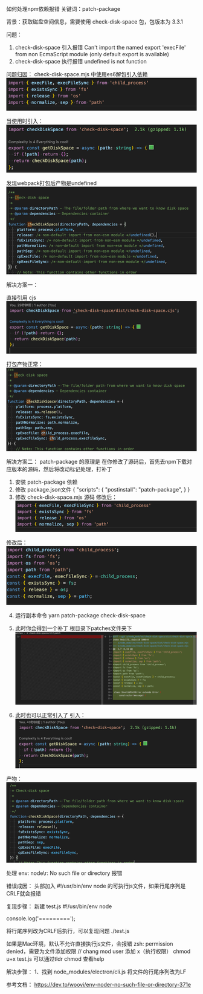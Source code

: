 如何处理npm依赖报错
关键词：patch-package

背景：获取磁盘空间信息，需要使用 check-disk-space 包，包版本为 3.3.1

问题：
1. check-disk-space 引入报错
 Can't import the named export 'execFile' from non EcmaScript module (only default export is available)
2. check-disk-space 执行报错
undefined  is not function

问题归因：
check-disk-space.mjs 中使用es6解包引入依赖
![](./images/error1.PNG)

当使用时引入：
![](./images/error2.PNG)

发现webpack打包后产物是undefined
![](./images/error3.PNG)


解决方案一：

直接引用 cjs
![](./images/error4.PNG)

打包产物正常：
![](./images/error5.PNG)


解决方案二：
patch-package 的原理是 在你修改了源码后，首先去npm下载对应版本的源码，然后将改动标记处理，打补丁
1. 安装  patch-package 依赖
2. 修改 package.json文件
{
  "scripts": {
    "postinstall": "patch-package",
}
}
3. 修改 check-disk-space.mjs 源码
修改后：
![](./images/error6.PNG)

修改后：
![](./images/error7.PNG)

4.  运行副本命令
yarn patch-package check-disk-space
5. 此时你会得到一个补丁
根目录下patches文件夹下
![](./images/error8.PNG)


6. 此时也可以正常引入了
引入：
![](./images/error9.PNG)

产物：
![](./images/error10.PNG)







处理 env: node\r: No such file or directory 报错

错误成因：
头部加入 #!/usr/bin/env node 的可执行js文件，如果行尾序列是CRLF就会报错


复现步骤：
新建 test.js
#!/usr/bin/env node

console.log('=========');

将行尾序列改为CRLF后执行，可以复现问题
./test.js

如果是Mac环境，默认不允许直接执行js文件，会报错 zsh: permission denied，需要为文件添加权限
// chang mod user 添加 x（执行权限）
chmod u+x test.js
可以通过tldr chmod 查看help

解决步骤：
1、找到 node_modules/electron/cli.js 将文件的行尾序列改为LF



参考文档：
https://dev.to/woovi/env-noder-no-such-file-or-directory-371e